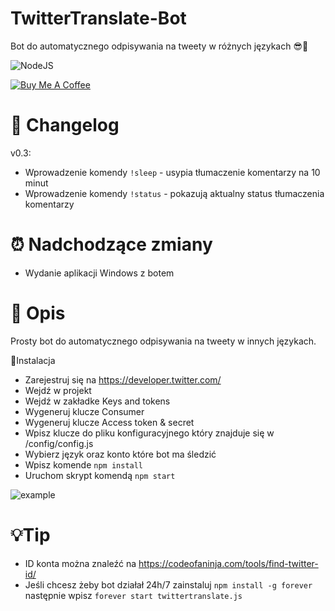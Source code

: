 # TwitterTranslate-Bot
 Bot do automatycznego odpisywania na tweety w różnych językach 😎🤙

![NodeJS](https://img.shields.io/badge/NodeJS-PogChamp-lime)

<a href="https://www.buymeacoffee.com/3xanax" target="_blank"><img src="https://i.imgur.com/D4cMvm7.png" alt="Buy Me A Coffee"></a>

# 📝 Changelog 
v0.3:
- Wprowadzenie komendy `!sleep` - usypia tłumaczenie komentarzy na 10 minut
- Wprowadzenie komendy `!status` - pokazują aktualny status tłumaczenia komentarzy

# ⏰ Nadchodzące zmiany
- Wydanie aplikacji Windows z botem

# 🧐 Opis
Prosty bot do automatycznego odpisywania na tweety w innych językach.

📝Instalacja
- Zarejestruj się na https://developer.twitter.com/
- Wejdź w projekt
- Wejdź w zakładke Keys and tokens
- Wygeneruj klucze Consumer 
- Wygeneruj klucze Access token & secret
- Wpisz klucze do pliku konfiguracyjnego który znajduje się w /config/config.js
- Wybierz język oraz konto które bot ma śledzić
- Wpisz komende `npm install`
- Uruchom skrypt komendą `npm start`

![example](https://i.imgur.com/Gy1HW3p.png)

# 💡Tip
- ID konta można znaleźć na https://codeofaninja.com/tools/find-twitter-id/
- Jeśli chcesz żeby bot działał 24h/7 zainstaluj `npm install -g forever` następnie wpisz `forever start twittertranslate.js`